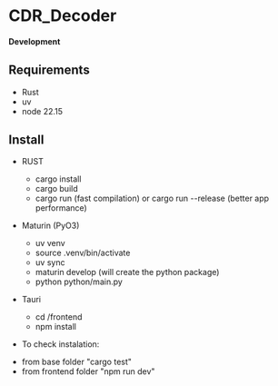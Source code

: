 # CDR_Decoder




#### Development

## Requirements

 - Rust
 - uv
 - node 22.15

## Install

* RUST
    - cargo install
    - cargo build
    - cargo run (fast compilation) or cargo run --release (better app performance)

* Maturin (PyO3)
    - uv venv
    - source .venv/bin/activate
    - uv sync
    - maturin develop (will create the python package)
    - python python/main.py 

* Tauri
    - cd /frontend
    - npm install

* To check instalation:
- from base folder "cargo test"
- from frontend folder "npm run dev"
